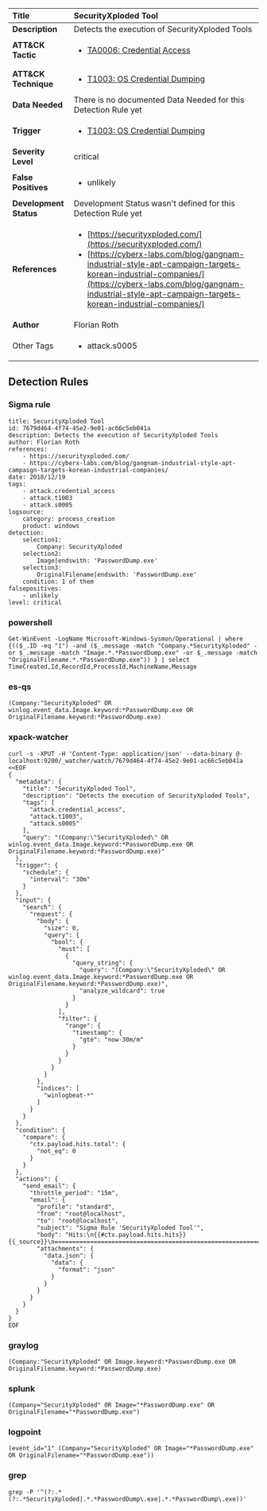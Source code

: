 | Title                    | SecurityXploded Tool       |
|:-------------------------|:------------------|
| **Description**          | Detects the execution of SecurityXploded Tools |
| **ATT&amp;CK Tactic**    |  <ul><li>[TA0006: Credential Access](https://attack.mitre.org/tactics/TA0006)</li></ul>  |
| **ATT&amp;CK Technique** | <ul><li>[T1003: OS Credential Dumping](https://attack.mitre.org/techniques/T1003)</li></ul>  |
| **Data Needed**          |  There is no documented Data Needed for this Detection Rule yet  |
| **Trigger**              | <ul><li>[T1003: OS Credential Dumping](../Triggers/T1003.md)</li></ul>  |
| **Severity Level**       | critical |
| **False Positives**      | <ul><li>unlikely</li></ul>  |
| **Development Status**   |  Development Status wasn't defined for this Detection Rule yet  |
| **References**           | <ul><li>[https://securityxploded.com/](https://securityxploded.com/)</li><li>[https://cyberx-labs.com/blog/gangnam-industrial-style-apt-campaign-targets-korean-industrial-companies/](https://cyberx-labs.com/blog/gangnam-industrial-style-apt-campaign-targets-korean-industrial-companies/)</li></ul>  |
| **Author**               | Florian Roth |
| Other Tags           | <ul><li>attack.s0005</li></ul> | 

## Detection Rules

### Sigma rule

```
title: SecurityXploded Tool
id: 7679d464-4f74-45e2-9e01-ac66c5eb041a
description: Detects the execution of SecurityXploded Tools
author: Florian Roth
references:
    - https://securityxploded.com/
    - https://cyberx-labs.com/blog/gangnam-industrial-style-apt-campaign-targets-korean-industrial-companies/
date: 2018/12/19
tags:
    - attack.credential_access
    - attack.t1003
    - attack.s0005
logsource:
    category: process_creation
    product: windows
detection:
    selection1:
        Company: SecurityXploded
    selection2:
        Image|endswith: 'PasswordDump.exe'
    selection3:
        OriginalFilename|endswith: 'PasswordDump.exe'
    condition: 1 of them
falsepositives:
    - unlikely
level: critical

```





### powershell
    
```
Get-WinEvent -LogName Microsoft-Windows-Sysmon/Operational | where {(($_.ID -eq "1") -and ($_.message -match "Company.*SecurityXploded" -or $_.message -match "Image.*.*PasswordDump.exe" -or $_.message -match "OriginalFilename.*.*PasswordDump.exe")) } | select TimeCreated,Id,RecordId,ProcessId,MachineName,Message
```


### es-qs
    
```
(Company:"SecurityXploded" OR winlog.event_data.Image.keyword:*PasswordDump.exe OR OriginalFilename.keyword:*PasswordDump.exe)
```


### xpack-watcher
    
```
curl -s -XPUT -H 'Content-Type: application/json' --data-binary @- localhost:9200/_watcher/watch/7679d464-4f74-45e2-9e01-ac66c5eb041a <<EOF
{
  "metadata": {
    "title": "SecurityXploded Tool",
    "description": "Detects the execution of SecurityXploded Tools",
    "tags": [
      "attack.credential_access",
      "attack.t1003",
      "attack.s0005"
    ],
    "query": "(Company:\"SecurityXploded\" OR winlog.event_data.Image.keyword:*PasswordDump.exe OR OriginalFilename.keyword:*PasswordDump.exe)"
  },
  "trigger": {
    "schedule": {
      "interval": "30m"
    }
  },
  "input": {
    "search": {
      "request": {
        "body": {
          "size": 0,
          "query": {
            "bool": {
              "must": [
                {
                  "query_string": {
                    "query": "(Company:\"SecurityXploded\" OR winlog.event_data.Image.keyword:*PasswordDump.exe OR OriginalFilename.keyword:*PasswordDump.exe)",
                    "analyze_wildcard": true
                  }
                }
              ],
              "filter": {
                "range": {
                  "timestamp": {
                    "gte": "now-30m/m"
                  }
                }
              }
            }
          }
        },
        "indices": [
          "winlogbeat-*"
        ]
      }
    }
  },
  "condition": {
    "compare": {
      "ctx.payload.hits.total": {
        "not_eq": 0
      }
    }
  },
  "actions": {
    "send_email": {
      "throttle_period": "15m",
      "email": {
        "profile": "standard",
        "from": "root@localhost",
        "to": "root@localhost",
        "subject": "Sigma Rule 'SecurityXploded Tool'",
        "body": "Hits:\n{{#ctx.payload.hits.hits}}{{_source}}\n================================================================================\n{{/ctx.payload.hits.hits}}",
        "attachments": {
          "data.json": {
            "data": {
              "format": "json"
            }
          }
        }
      }
    }
  }
}
EOF

```


### graylog
    
```
(Company:"SecurityXploded" OR Image.keyword:*PasswordDump.exe OR OriginalFilename.keyword:*PasswordDump.exe)
```


### splunk
    
```
(Company="SecurityXploded" OR Image="*PasswordDump.exe" OR OriginalFilename="*PasswordDump.exe")
```


### logpoint
    
```
(event_id="1" (Company="SecurityXploded" OR Image="*PasswordDump.exe" OR OriginalFilename="*PasswordDump.exe"))
```


### grep
    
```
grep -P '^(?:.*(?:.*SecurityXploded|.*.*PasswordDump\.exe|.*.*PasswordDump\.exe))'
```



